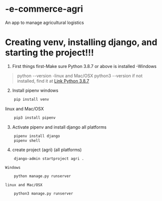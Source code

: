# -e-commerce-agri
 An app to manage agricultural logistics

# Creating venv, installing django, and starting the project!!!
1. First things first-Make sure Python 3.8.7 or above is installed
-Windows
> python --version
-linux and Mac/OSX
> python3 --version
if not installed, find it at [Link Python 3.8.7](https://www.python.org/downloads/release/python-387/)

2. Install pipenv
windows
```html
    pip install venv
```
linux and Mac/OSX
```html
    pip3 install pipenv
```
3. Activate pipenv and install django
all platforms
```html
    pipenv install django
    pipenv shell
```
4. create project (agri) (all platforms)
```html
    django-admin startproject agri .
```
    Windows
```html
    python manage.py runserver
```
    linux and Mac/OSX
```html
    python3 manage.py runserver
```